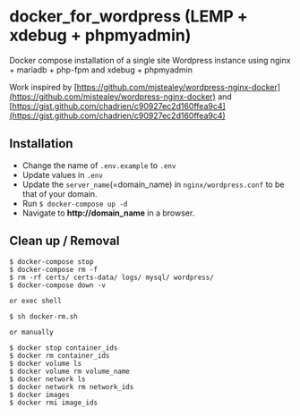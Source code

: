 # docker_for_wordpress (LEMP + xdebug + phpmyadmin)
Docker compose installation of a single site Wordpress instance using nginx + mariadb + php-fpm and xdebug + phpmyadmin

Work inspired by [https://github.com/mjstealey/wordpress-nginx-docker](https://github.com/mjstealey/wordpress-nginx-docker)
and [https://gist.github.com/chadrien/c90927ec2d160ffea9c4](https://gist.github.com/chadrien/c90927ec2d160ffea9c4)

## Installation
- Change the name of `.env.example` to `.env`
- Update values in `.env`
- Update the `server_name`(=domain_name) in `nginx/wordpress.conf` to be that of your domain.
- Run `$ docker-compose up -d`
- Navigate to **http://domain_name** in a browser.

## Clean up / Removal
```
$ docker-compose stop
$ docker-compose rm -f
$ rm -rf certs/ certs-data/ logs/ mysql/ wordpress/
$ docker-compose down -v

or exec shell

$ sh docker-rm.sh

or manually

$ docker stop container_ids
$ docker rm container_ids
$ docker volume ls
$ docker volume rm volume_name
$ docker network ls
$ docker network rm network_ids
$ docker images
$ docker rmi image_ids 
```